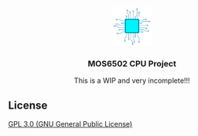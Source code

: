 <!-- PROJECT LOGO -->
<br />
<div align="center">
  <a href="https://github.com/KobaltBlu/MOS6502">
    <img src="icon.png" alt="Logo" width="80" height="80">
  </a>

  <h3 align="center">MOS6502 CPU Project</h3>

  <p align="center">
    This is a WIP and very incomplete!!!
  </p>
</div>

## License

[GPL 3.0 (GNU General Public License)](LICENSE.md)
